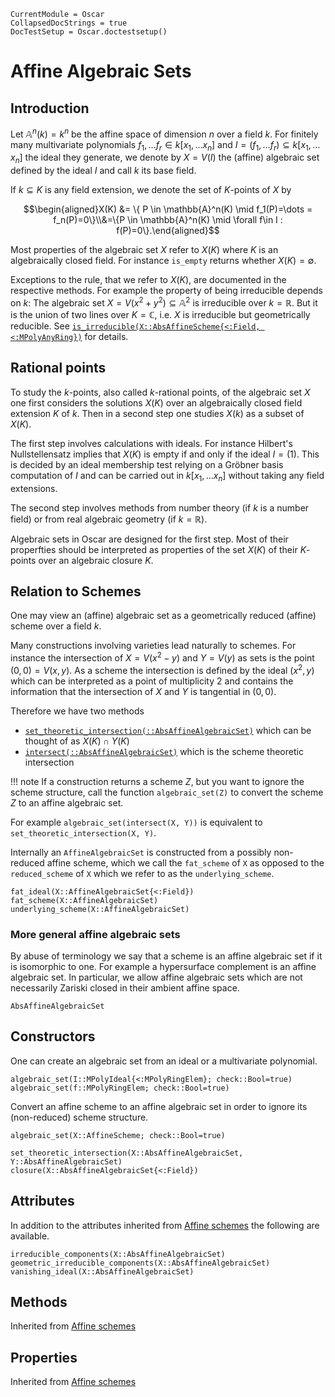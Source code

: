```@meta
CurrentModule = Oscar
CollapsedDocStrings = true
DocTestSetup = Oscar.doctestsetup()
```

# Affine Algebraic Sets

## Introduction
Let $\mathbb{A}^n(k)=k^n$ be the affine space of dimension $n$ over a field $k$.
For finitely many multivariate polynomials $f_1, \dots f_r \in k[x_1,\dots x_n]$
and $I = (f_1, \dots f_r) \subseteq k[x_1,\dots x_n]$ the ideal they generate,
we denote by $X = V(I)$ the (affine) algebraic set defined by the ideal $I$
and call $k$ its base field.

If $k \subseteq K$ is any field extension, we denote the set of $K$-points of $X$ by

$$\begin{aligned}X(K) &= \{ P \in \mathbb{A}^n(K) \mid f_1(P)=\dots = f_n(P)=0\}\\&=\{P \in \mathbb{A}^n(K) \mid \forall f\in I : f(P)=0\}.\end{aligned}$$

Most properties of the algebraic set $X$ refer to $X(K)$ where $K$ is an
algebraically closed field. For instance `is_empty` returns whether $X(K) = \emptyset$.

Exceptions to the rule, that we refer to $X(K)$, are documented in the respective methods.
For example the property of being irreducible depends on $k$:
The algebraic set $X = V(x^2+y^2) \subseteq \mathbb{A}^2$ is irreducible over
$k = \mathbb{R}$. But it is the union of two lines over $K = \mathbb{C}$,
i.e. $X$ is irreducible but geometrically reducible.
See
[`is_irreducible(X::AbsAffineScheme{<:Field, <:MPolyAnyRing})`](@ref) for details.

## Rational points
To study the $k$-points, also called $k$-rational points, of the algebraic set $X$
one first considers the solutions $X(K)$ over an algebraically closed field
extension $K$ of $k$. Then in a second step one studies $X(k)$ as a subset of $X(K)$.

The first step involves calculations with ideals.
For instance Hilbert's Nullstellensatz implies that $X(K)$ is empty
if and only if the ideal $I=(1)$. This is decided by an ideal membership test relying on a
Gröbner basis computation of $I$ and can be carried out in $k[x_1,\dots x_n]$
without taking any field extensions.

The second step involves methods from number theory (if $k$ is a number field)
or from real algebraic geometry (if $k = \mathbb{R}$).

Algebraic sets in Oscar are designed for the first step.
Most of their properfties should be interpreted as properties
of the set $X(K)$ of their $K$-points over an algebraic closure $K$.

## Relation to Schemes
One may view an (affine) algebraic set as a geometrically reduced (affine)
scheme over a field $k$.

Many constructions involving varieties lead naturally to schemes.
For instance the intersection of $X = V(x^2 - y)$ and $Y = V(y)$ as
sets is the point ${(0,0)}=V(x,y)$. As a scheme the intersection is defined by the ideal
$(x^2, y)$ which can be interpreted as a point of multiplicity $2$ and contains
the information that the intersection of $X$ and $Y$ is tangential in $(0,0)$.

Therefore we have two methods
- [`set_theoretic_intersection(::AbsAffineAlgebraicSet)`](@ref) which can be thought of as $X(K)\cap Y(K)$
- [`intersect(::AbsAffineAlgebraicSet)`](@ref) which is the scheme theoretic intersection

!!! note
    If a construction returns a scheme $Z$, but you want to ignore the scheme
    structure, call the function `algebraic_set(Z)` to convert the scheme
    $Z$ to an affine algebraic set.

For example `algebraic_set(intersect(X, Y))`
is equivalent to `set_theoretic_intersection(X, Y)`.

Internally an `AffineAlgebraicSet` is constructed from a possibly
non-reduced affine scheme, which we call the `fat_scheme` of `X` as opposed to the `reduced_scheme` of `X` which we refer to as the `underlying_scheme`.
```@docs
fat_ideal(X::AffineAlgebraicSet{<:Field})
fat_scheme(X::AffineAlgebraicSet)
underlying_scheme(X::AffineAlgebraicSet)
```

### More general affine algebraic sets
By abuse of terminology we say that a scheme is an affine algebraic set
if it is isomorphic to one. For example a hypersurface complement is an
affine algebraic set.
In particular, we allow affine algebraic sets which are not necessarily
Zariski closed in their ambient affine space.
```@docs
AbsAffineAlgebraicSet
```

## Constructors
One can create an algebraic set from an ideal or a multivariate polynomial.
```@docs
algebraic_set(I::MPolyIdeal{<:MPolyRingElem}; check::Bool=true)
algebraic_set(f::MPolyRingElem; check::Bool=true)
```
Convert an affine scheme to an affine algebraic set in order to ignore
its (non-reduced) scheme structure.
```@docs
algebraic_set(X::AffineScheme; check::Bool=true)
```

```@docs
set_theoretic_intersection(X::AbsAffineAlgebraicSet, Y::AbsAffineAlgebraicSet)
closure(X::AbsAffineAlgebraicSet{<:Field})
```

## Attributes
In addition to the attributes inherited from [Affine schemes](@ref)
the following are available.
```@docs
irreducible_components(X::AbsAffineAlgebraicSet)
geometric_irreducible_components(X::AbsAffineAlgebraicSet)
vanishing_ideal(X::AbsAffineAlgebraicSet)
```

## Methods
Inherited from [Affine schemes](@ref)
## Properties
Inherited from [Affine schemes](@ref)
